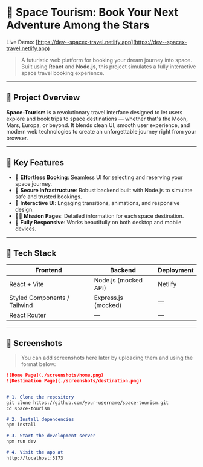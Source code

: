 # 🌌 Space Tourism: Book Your Next Adventure Among the Stars

Live Demo: [https://dev--spacex-travel.netlify.app](https://dev--spacex-travel.netlify.app)

> A futuristic web platform for booking your dream journey into space.  
> Built using **React** and **Node.js**, this project simulates a fully interactive space travel booking experience.

---

## 🚀 Project Overview

**Space-Tourism** is a revolutionary travel interface designed to let users explore and book trips to space destinations — whether that's the Moon, Mars, Europa, or beyond. It blends clean UI, smooth user experience, and modern web technologies to create an unforgettable journey right from your browser.

---

## 🌠 Key Features

- 🔭 **Effortless Booking**: Seamless UI for selecting and reserving your space journey.
- 🔐 **Secure Infrastructure**: Robust backend built with Node.js to simulate safe and trusted bookings.
- 💫 **Interactive UI**: Engaging transitions, animations, and responsive design.
- 👩‍🚀 **Mission Pages**: Detailed information for each space destination.
- 📱 **Fully Responsive**: Works beautifully on both desktop and mobile devices.

---

## 🧰 Tech Stack

| Frontend | Backend | Deployment |
|----------|---------|------------|
| React + Vite | Node.js (mocked API) | Netlify |
| Styled Components / Tailwind | Express.js (mocked) | — |
| React Router | — | — |

---

## 📸 Screenshots

> You can add screenshots here later by uploading them and using the format below:
```markdown
![Home Page](./screenshots/home.png)
![Destination Page](./screenshots/destination.png)


# 1. Clone the repository
git clone https://github.com/your-username/space-tourism.git
cd space-tourism

# 2. Install dependencies
npm install

# 3. Start the development server
npm run dev

# 4. Visit the app at
http://localhost:5173


